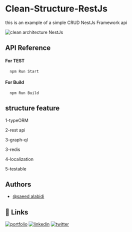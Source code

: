
#  Clean-Structure-RestJs

this is an example of a simple CRUD  NestJs Framework api 

<image src="https://docs.nestjs.com/assets/logo-small.svg" alt="clean architecture NestJs"/>

## API Reference

#### For TEST

```Run
  npm Run Start
```


#### For Build
```http
  npm Run Build
```



 


## structure feature 

1-typeORM

2-rest api 

3-graph-ql

3-redis

4-localization

5-testable


 


## Authors

- [@saeed alabidi](https://github.com/saeedAlobidi)


## 🔗 Links
[![portfolio](https://img.shields.io/badge/my_portfolio-000?style=for-the-badge&logo=ko-fi&logoColor=white)](https://saeed-alabidi.b-cdn.net/)
[![linkedin](https://img.shields.io/badge/linkedin-0A66C2?style=for-the-badge&logo=linkedin&logoColor=white)](https://www.linkedin.com/in/saeed-mohammed-al-obidi-289082147/)
[![twitter](https://img.shields.io/badge/twitter-1DA1F2?style=for-the-badge&logo=twitter&logoColor=white)](https://twitter.com/SAEED1MOHAMMED4)




